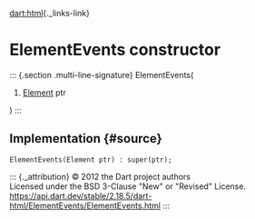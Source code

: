 [dart:html](../../dart-html/dart-html-library){._links-link}

ElementEvents constructor
=========================

::: {.section .multi-line-signature}
ElementEvents(

1.  [Element](../element-class) ptr

)
:::

Implementation {#source}
--------------

``` {.language-dart data-language="dart"}
ElementEvents(Element ptr) : super(ptr);
```

::: {._attribution}
© 2012 the Dart project authors\
Licensed under the BSD 3-Clause \"New\" or \"Revised\" License.\
<https://api.dart.dev/stable/2.18.5/dart-html/ElementEvents/ElementEvents.html>
:::

